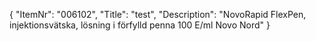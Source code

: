 {
  "ItemNr": "006102",
  "Title": "test",
  "Description": "NovoRapid FlexPen, injektionsvätska, lösning i förfylld penna 100 E/ml Novo Nord"
}